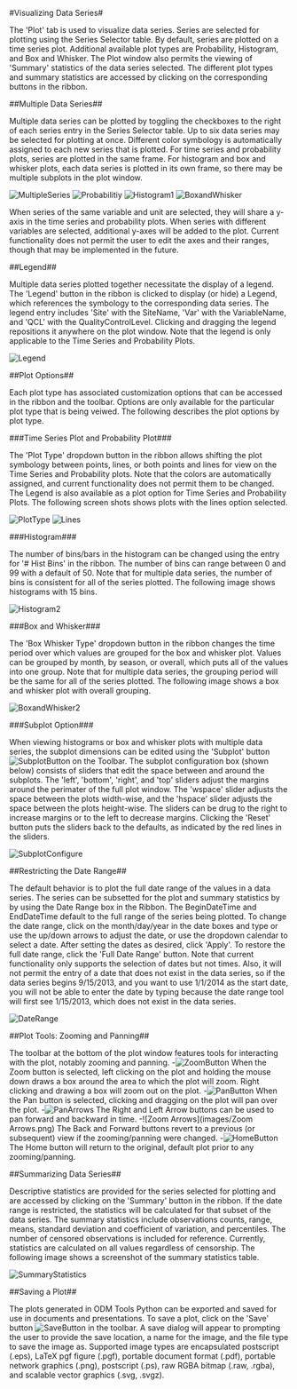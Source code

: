 #Visualizing Data Series#

The 'Plot' tab is used to visualize data series. Series are selected for plotting using the Series Selector table. By default, series are plotted on a time series plot. Additional available plot types are Probability, Histogram, and Box and Whisker. The Plot window also permits the viewing of 'Summary' statistics of the data series selected. The different plot types and summary statistics are accessed by clicking on the corresponding buttons in the ribbon.

##Multiple Data Series##

Multiple data series can be plotted by toggling the checkboxes to the right of each series entry in the Series Selector table. Up to six data series may be selected for plotting at once. Different color symbology is automatically assigned to each new series that is plotted. For time series and probability plots, series are plotted in the same frame. For histogram and box and whisker plots, each data series is plotted in its own frame, so there may be multiple subplots in the plot window.

![MultipleSeries](images/MultipleSeries.png)
![Probabilitiy](images/Probability.png)
![Histogram1](images/Histogram1.png)
![BoxandWhisker](images/BoxandWhisker.png)

When series of the same variable and unit are selected, they will share a y-axis in the time series and probability plots. When series with different variables are selected, additional y-axes will be added to the plot. Current functionality does not permit the user to edit the axes and their ranges, though that may be implemented in the future. 

##Legend##

Multiple data series plotted together necessitate the display of a legend. The 'Legend' button in the ribbon is clicked to display (or hide) a Legend, which references the symbology to the corresponding data series. The legend entry includes 'Site' with the SiteName, 'Var' with the VariableName, and 'QCL' with the QualityControlLevel. Clicking and dragging the legend repositions it anywhere on the plot window. Note that the legend is only applicable to the Time Series and Probability Plots.

![Legend](images/Legend.png)

##Plot Options##

Each plot type has associated customization options that can be accessed in the ribbon and the toolbar. Options are only available for the particular plot type that is being veiwed. The following describes the plot options by plot type.

###Time Series Plot and Probability Plot###

The 'Plot Type' dropdown button in the ribbon allows shifting the plot symbology between points, lines, or both points and lines for view on the Time Series and Probability plots. Note that the colors are automatically assigned, and current functionality does not permit them to be changed. The Legend is also available as a plot option for Time Series and Probability Plots. The following screen shots shows plots with the lines option selected.

![PlotType](images/PlotType.png)
![Lines](images/Lines.png)

###Histogram###

The number of bins/bars in the histogram can be changed using the entry for '# Hist Bins' in the ribbon. The number of bins can range between 0 and 99 with a default of 50. Note that for multiple data series, the number of bins is consistent for all of the series plotted. The following image shows histograms with 15 bins.

![Histogram2](images/Histogram2.png)

###Box and Whisker###

The 'Box Whisker Type' dropdown button in the ribbon changes the time period over which values are grouped for the box and whisker plot. Values can be grouped by month, by season, or overall, which puts all of the values into one group. Note that for multiple data series, the grouping period will be the same for all of the series plotted. The following image shows a box and whisker plot with overall grouping.

![BoxandWhisker2](images/BoxandWhisker2.png)

###Subplot Option###

When viewing histograms or box and whisker plots with multiple data series, the subplot dimensions can be edited using the 'Subplot' button ![SubplotButton](images/SubplotButton.png) on the Toolbar. The subplot configuration box (shown below) consists of sliders that edit the space between and around the subplots. The 'left', 'bottom', 'right', and 'top' sliders adjust the margins around the perimater of the full plot window. The 'wspace' slider adjusts the space between the plots width-wise, and the 'hspace' slider adjusts the space between the plots height-wise. The sliders can be drug to the right to increase margins or to the left to decrease margins. Clicking the 'Reset' button puts the sliders back to the defaults, as indicated by the red lines in the sliders.

![SubplotConfigure](images/SubplotConfigure.png)

##Restricting the Date Range##

The default behavior is to plot the full date range of the values in a data series. The series can be subsetted for the plot and summary statistics by by using the Date Range box in the Ribbon. The BeginDateTime and EndDateTime default to the full range of the series being plotted. To change the date range, click on the month/day/year in the date boxes and type or use the up/down arrows to adjust the date, or use the dropdown calendar to select a date. After setting the dates as desired, click 'Apply'. To restore the full date range, click the 'Full Date Range' button. Note that current functionality only supports the selection of dates but not times. Also, it will not permit the entry of a date that does not exist in the data series, so if the data series begins 9/15/2013, and you want to use 1/1/2014 as the start date, you will not be able to enter the date by typing because the date range tool will first see 1/15/2013, which does not exist in the data series.

![DateRange](images/DateRange.png)

##Plot Tools: Zooming and Panning##

The toolbar at the bottom of the plot window features tools for interacting with the plot, notably zooming and panning. 
    -![ZoomButton](images/ZoomButton.png) When the Zoom button is selected, left clicking on the plot and holding the mouse down draws a box around the area to which the plot will zoom. Right clicking and drawing a box will zoom out on the plot. 
    -![PanButton](images/PanButton.png) When the Pan button is selected, clicking and dragging on the plot will pan over the plot. 
    -![PanArrows](images/PanArrows.png) The Right and Left Arrow buttons can be used to pan forward and backward in time. 
    -![Zoom Arrows](images/Zoom Arrows.png) The Back and Forward buttons revert to a previous (or subsequent) view if the zooming/panning were changed. 
    -![HomeButton](images/HomeButton.png) The Home button will return to the original, default plot prior to any zooming/panning.

##Summarizing Data Series##

Descriptive statistics are provided for the series selected for plotting and are accessed by clicking on the 'Summary' button in the ribbon. If the date range is restricted, the statistics will be calculated for that subset of the data series. The summary statistics include observations counts, range, means, standard deviation and coefficient of variation, and percentiles. The number of censored observations is included for reference. Currently, statistics are calculated on all values regardless of censorship. The following image shows a screenshot of the summary statistics table. 

![SummaryStatistics](images/SummaryStatistics.png)

##Saving a Plot##

The plots generated in ODM Tools Python can be exported and saved for use in documents and presentations. To save a plot, click on the 'Save' button ![SaveButton](images/SaveButton.png) in the toolbar. A save dialog will appear to prompting the user to provide the save location, a name for the image, and the file type to save the image as. Supported image types are encapsulated postscript (.eps), LaTeX pgf figure (.pgf), portable document format (.pdf), portable network graphics (.png), postscript (.ps), raw RGBA bitmap (.raw, .rgba), and scalable vector graphics (.svg, .svgz).

